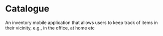 # Catalogue
An inventory mobile application that allows users to keep track of items in their vicinity, e.g., in the office, at home etc
